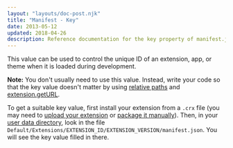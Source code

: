 ```yaml
---
layout: "layouts/doc-post.njk"
title: "Manifest - Key"
date: 2013-05-12
updated: 2018-04-26
description: Reference documentation for the key property of manifest.json.
---
```


This value can be used to control the unique ID of an extension, app, or theme when it is loaded
during development.

<div class="aside aside--note"><b>Note:</b> You don't usually need to use this value. Instead, write your code so that the key value doesn't matter by using <a href="/extensions/overview#relative-urls">relative paths</a> and <a href="/extensions/extension#method-getURL">extension.getURL</a>.</div>

To get a suitable key value, first install your extension from a `.crx` file (you may need to
[upload your extension][3] or [package it manually][4]). Then, in your [user data directory][5],
look in the file `Default/Extensions/EXTENSION_ID/EXTENSION_VERSION/manifest.json`. You will see the
key value filled in there.

[1]: /docs/extensions/mv2/overview#relative-urls
[2]: /docs/extensions/extension#method-getURL
[3]: https://chrome.google.com/webstore/developer/dashboard
[4]: /docs/extensions/packaging
[5]: https://www.chromium.org/user-experience/user-data-directory
